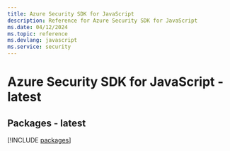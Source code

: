 ```yaml
---
title: Azure Security SDK for JavaScript
description: Reference for Azure Security SDK for JavaScript
ms.date: 04/12/2024
ms.topic: reference
ms.devlang: javascript
ms.service: security
---
```

# Azure Security SDK for JavaScript - latest
## Packages - latest
[!INCLUDE [packages](security-index.md)]